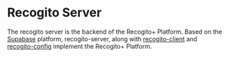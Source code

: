 # Recogito Server

The recogito server is the backend of the Recogito+ Platform. Based on the [Supabase](https://supabase.com/) platform, recogito-server, along with [recogito-client](https://github.com/recogito/recogito-client) and [recogito-config](https://github.com/recogito/recogito-config) implement the Recogito+ Platform.
